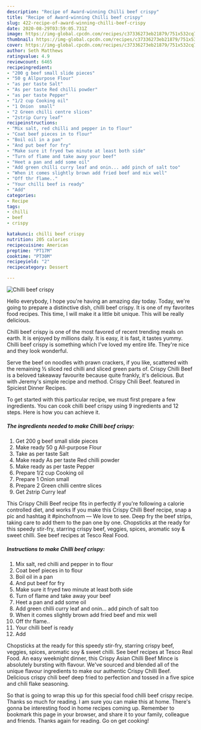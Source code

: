 ```yaml
---
description: "Recipe of Award-winning Chilli beef crispy"
title: "Recipe of Award-winning Chilli beef crispy"
slug: 422-recipe-of-award-winning-chilli-beef-crispy
date: 2020-08-29T03:59:05.731Z
image: https://img-global.cpcdn.com/recipes/c37336273eb21879/751x532cq70/chilli-beef-crispy-recipe-main-photo.jpg
thumbnail: https://img-global.cpcdn.com/recipes/c37336273eb21879/751x532cq70/chilli-beef-crispy-recipe-main-photo.jpg
cover: https://img-global.cpcdn.com/recipes/c37336273eb21879/751x532cq70/chilli-beef-crispy-recipe-main-photo.jpg
author: Seth Matthews
ratingvalue: 4.9
reviewcount: 6465
recipeingredient:
- "200 g beef small slide pieces"
- "50 g Allpurpose Flour"
- "as per taste Salt"
- "As per taste Red chilli powder"
- "as per taste Pepper"
- "1/2 cup Cooking oil"
- "1 Onion  small"
- "2 Green chilli centre slices"
- "2strip Curry leaf"
recipeinstructions:
- "Mix salt, red chilli and pepper in to flour"
- "Coat beef pieces in to flour"
- "Boil oil in a pan"
- "And put beef for fry"
- "Make sure it fryed two minute at least both side"
- "Turn of flame and take away your beef"
- "Heet a pan and add some oil"
- "Add green chilli curry leaf and onin... add pinch of salt too"
- "When it comes slightly brown add fried beef and mix well"
- "Off thr flame.."
- "Your chilli beef is ready"
- "Add"
categories:
- Recipe
tags:
- chilli
- beef
- crispy

katakunci: chilli beef crispy 
nutrition: 205 calories
recipecuisine: American
preptime: "PT17M"
cooktime: "PT30M"
recipeyield: "2"
recipecategory: Dessert

---
```



![Chilli beef crispy](https://img-global.cpcdn.com/recipes/c37336273eb21879/751x532cq70/chilli-beef-crispy-recipe-main-photo.jpg)

Hello everybody, I hope you're having an amazing day today. Today, we're going to prepare a distinctive dish, chilli beef crispy. It is one of my favorites food recipes. This time, I will make it a little bit unique. This will be really delicious.

Chilli beef crispy is one of the most favored of recent trending meals on earth. It is enjoyed by millions daily. It is easy, it is fast, it tastes yummy. Chilli beef crispy is something which I've loved my entire life. They're nice and they look wonderful.

Serve the beef on noodles with prawn crackers, if you like, scattered with the remaining ½ sliced red chilli and sliced green parts of. Crispy Chilli Beef is a beloved takeaway favourite because quite frankly, it&#39;s delicious. But with Jeremy&#39;s simple recipe and method. Crispy Chili Beef. featured in Spiciest Dinner Recipes.


To get started with this particular recipe, we must first prepare a few ingredients. You can cook chilli beef crispy using 9 ingredients and 12 steps. Here is how you can achieve it.

<!--inarticleads1-->

##### The ingredients needed to make Chilli beef crispy:

1. Get 200 g beef small slide pieces
1. Make ready 50 g All-purpose Flour
1. Take as per taste Salt
1. Make ready As per taste Red chilli powder
1. Make ready as per taste Pepper
1. Prepare 1/2 cup Cooking oil
1. Prepare 1 Onion  small
1. Prepare 2 Green chilli centre slices
1. Get 2strip Curry leaf


This Crispy Chilli Beef recipe fits in perfectly if you&#39;re following a calorie controlled diet, and works If you make this Crispy Chilli Beef recipe, snap a pic and hashtag it #pinchofnom — We love to see. Deep fry the beef strips, taking care to add them to the pan one by one. Chopsticks at the ready for this speedy stir-fry, starring crispy beef, veggies, spices, aromatic soy &amp; sweet chilli. See beef recipes at Tesco Real Food. 

<!--inarticleads2-->

##### Instructions to make Chilli beef crispy:

1. Mix salt, red chilli and pepper in to flour
1. Coat beef pieces in to flour
1. Boil oil in a pan
1. And put beef for fry
1. Make sure it fryed two minute at least both side
1. Turn of flame and take away your beef
1. Heet a pan and add some oil
1. Add green chilli curry leaf and onin... add pinch of salt too
1. When it comes slightly brown add fried beef and mix well
1. Off thr flame..
1. Your chilli beef is ready
1. Add


Chopsticks at the ready for this speedy stir-fry, starring crispy beef, veggies, spices, aromatic soy &amp; sweet chilli. See beef recipes at Tesco Real Food. An easy weeknight dinner, this Crispy Asian Chilli Beef Mince is absolutely bursting with flavour. We&#39;ve sourced and blended all of the unique flavour ingredients to make our authentic Crispy Chilli Beef. Delicious crispy chili beef deep fried to perfection and tossed in a five spice and chili flake seasoning. 

So that is going to wrap this up for this special food chilli beef crispy recipe. Thanks so much for reading. I am sure you can make this at home. There's gonna be interesting food in home recipes coming up. Remember to bookmark this page in your browser, and share it to your family, colleague and friends. Thanks again for reading. Go on get cooking!
